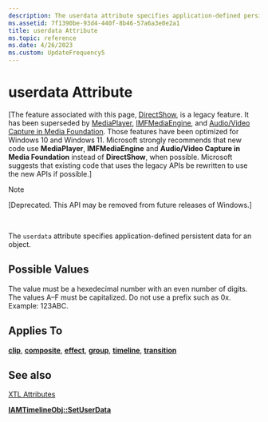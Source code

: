 ```yaml
---
description: The userdata attribute specifies application-defined persistent data for an object.
ms.assetid: 7f1390be-93d4-440f-8b46-57a6a3e0e2a1
title: userdata Attribute
ms.topic: reference
ms.date: 4/26/2023
ms.custom: UpdateFrequency5
---
```


# userdata Attribute

\[The feature associated with this page, [DirectShow](/windows/win32/directshow/directshow), is a legacy feature. It has been superseded by [MediaPlayer](/uwp/api/Windows.Media.Playback.MediaPlayer), [IMFMediaEngine](/windows/win32/api/mfmediaengine/nn-mfmediaengine-imfmediaengine), and [Audio/Video Capture in Media Foundation](windows/win32/medfound/audio-video-capture-in-media-foundation). Those features have been optimized for Windows 10 and Windows 11. Microsoft strongly recommends that new code use **MediaPlayer**, **IMFMediaEngine** and **Audio/Video Capture in Media Foundation** instead of **DirectShow**, when possible. Microsoft suggests that existing code that uses the legacy APIs be rewritten to use the new APIs if possible.\]

> [!Note]  
> \[Deprecated. This API may be removed from future releases of Windows.\]

 

The `userdata` attribute specifies application-defined persistent data for an object.

## Possible Values

The value must be a hexedecimal number with an even number of digits. The values A–F must be capitalized. Do not use a prefix such as 0x. Example: 123ABC.

## Applies To

[**clip**](clip-element.md), [**composite**](composite-element.md), [**effect**](effect-element.md), [**group**](group-element.md), [**timeline**](timeline-element.md), [**transition**](transition-element.md)

## See also

<dl> <dt>

[XTL Attributes](xtl-attributes.md)
</dt> <dt>

[**IAMTimelineObj::SetUserData**](iamtimelineobj-setuserdata.md)
</dt> </dl>

 

 




